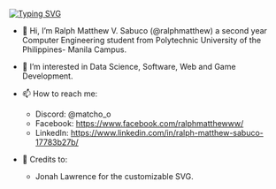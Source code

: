 [![Typing SVG](https://readme-typing-svg.demolab.com?font=Fira+Code&pause=1000&color=237CBF&width=435&lines=Hi!+%F0%9F%91%8B+I'm+Ralph+Matthew)](https://git.io/typing-svg)

- 👋 Hi, I’m Ralph Matthew V. Sabuco (@ralphmatthew) a second year Computer Engineering student from Polytechnic University of the Philippines- Manila Campus.
- 💞️ I’m interested in Data Science, Software, Web and Game Development.
- 📫 How to reach me:
  -   Discord: @matcho_o
  -   Facebook: https://www.facebook.com/ralphmatthewww/
  -   LinkedIn: https://www.linkedin.com/in/ralph-matthew-sabuco-17783b27b/

- 🥽 Credits to:
  -   Jonah Lawrence for the customizable SVG.
<!---
ralphmatthew/ralphmatthew is a ✨ special ✨ repository because its `README.md` (this file) appears on your GitHub profile.
You can click the Preview link to take a look at your changes.
--->
